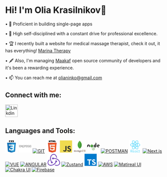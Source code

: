 # Hi! I'm Olia Krasilnikov👋

• 🌴 Proficient in building single-page apps

• 🎯 High self-disciplined with a constant drive for professional excellence.

• 🏆 I recently built a website for medical massage therapist, check it out, it has everything! [Marina Therapy](https://main.d2tvvv5hcr4651.amplifyapp.com/)

• 🖋️ Also, I'm managing [Maakaf](https://maakaf.netlify.app/) open source community of developers and it's been a rewarding experience.

• 📫 You can reach me at olianinko@gmail.com

## Connect with me:

[<img title="Linkdin" width="40px" height="40px" src="https://raw.githubusercontent.com/rahuldkjain/github-profile-readme-generator/master/src/images/icons/Social/linked-in-alt.svg" />](https://www.linkedin.com/in/olia-krasilnikov/)

## Languages and Tools:

[<img title="CSS" alt="CSS" width="40px" height="40px" src="https://raw.githubusercontent.com/devicons/devicon/master/icons/css3/css3-original-wordmark.svg" />](https://www.w3schools.com/css/)
[<img title="EXPRESS" alt="EXPRESS" width="40px" height="40px" src="https://raw.githubusercontent.com/devicons/devicon/master/icons/express/express-original-wordmark.svg" />](https://expressjs.com/)
[<img title="GIT" alt="GIT"  width="40px" height="40px" src="https://res.cloudinary.com/dkvliixzt/image/upload/v1705957283/github-142-svgrepo-com_2_fygu3n.svg" />](https://git-scm.com/)
[<img title="HTML" alt="HTML"  width="40px" height="40px" src="https://raw.githubusercontent.com/devicons/devicon/master/icons/html5/html5-original-wordmark.svg" />](https://www.w3schools.com/html/)
[<img title="JS" alt="JS"  width="40px" height="40px" src="https://raw.githubusercontent.com/devicons/devicon/master/icons/javascript/javascript-original.svg" />](https://www.w3schools.com/js/)
[<img title="MONGODB" alt="MONGODB"  width="40px" height="40px" src="https://raw.githubusercontent.com/devicons/devicon/master/icons/mongodb/mongodb-original-wordmark.svg" />](https://www.mongodb.com/)
[<img title="NODEJS" alt="NODEJS"  width="40px" height="40px" src="https://raw.githubusercontent.com/devicons/devicon/master/icons/nodejs/nodejs-original-wordmark.svg" />](https://nodejs.org/en/)
[<img title="POSTMAN" alt="POSTMAN"  width="40px" height="40px" src="https://res.cloudinary.com/dkvliixzt/image/upload/v1705957300/postman-icon-svgrepo-com_fwqc0u.svg" />](https://www.postman.com/)
[<img title="REACT" alt="REACT"  width="40px" height="40px" src="https://raw.githubusercontent.com/devicons/devicon/master/icons/react/react-original-wordmark.svg" />](https://reactjs.org/)
[<img title="Next.js" alt="Next.js"  width="40px" height="40px" src="https://res.cloudinary.com/dsinv9pik/image/upload/v1715365167/Next_ymshzv.png" />](https://nextjs.org/)
[<img title="VUE" alt="VUE"  width="40px" height="40px" src="https://upload.wikimedia.org/wikipedia/commons/thumb/9/95/Vue.js_Logo_2.svg/2367px-Vue.js_Logo_2.svg.png" />](https://vuejs.org/)
[<img title="ANGULAR" alt="ANGULAR"  width="40px" height="40px" src="https://upload.wikimedia.org/wikipedia/commons/thumb/c/cf/Angular_full_color_logo.svg/2048px-Angular_full_color_logo.svg.png" />](https://angular.io/)
[<img title="REDUX" alt="REDUX"  width="40px" height="40px" src="https://raw.githubusercontent.com/devicons/devicon/master/icons/redux/redux-original.svg" />](https://redux.js.org/)
[<img title="Zustand" alt="Zustand"  width="40px" height="40px" src="https://res.cloudinary.com/dsinv9pik/image/upload/v1715367046/sass-original.svg" />](https://sass-lang.com/)
[<img title="TYPESCRIPT" alt="TYPESCRIPT"  width="40px" height="40px" src="https://raw.githubusercontent.com/devicons/devicon/master/icons/typescript/typescript-original.svg" />](https://www.typescriptlang.org/)
[<img title="AWS" alt="AWS"  width="40px" height="40px"
      src="https://res.cloudinary.com/dsinv9pik/image/upload/c_scale,w_40/v1715364297/AWS_pdymi9.png" />](https://aws.amazon.com/)
[<img title="Matireal UI" alt="Matireal UI"  width="40px" height="40px"
      src="https://res.cloudinary.com/ds8xkm0ue/image/upload/v1673650384/material-ui-1_waefnx.svg" />](https://mui.com/)
[<img title="Chakra UI" alt="Chakra UI"  width="40px" height="40px"
      src="https://res.cloudinary.com/dsinv9pik/image/upload/v1715366305/Chakra_rkll3e.jpg" />](https://v2.chakra-ui.com/)
[<img title="Firebase" alt="Firebase"  width="40px" height="40px"
      src="https://res.cloudinary.com/dsinv9pik/image/upload/c_scale,w_40/v1715364814/Firebase_svb6lp.png" />](https://firebase.google.com/)
